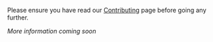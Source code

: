 <!-- markdownlint-disable first-line-h1 -->
Please ensure you have read our [Contributing](Contributing) page before going any further.

<!-- markdownlint-disable-next-line no-emphasis-as-heading -->
_More information coming soon_
